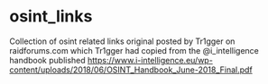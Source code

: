 # osint_links
Collection of osint related links original posted by Tr1gger on raidforums.com which Tr1gger had copied from the @i_intelligence handbook  published https://www.i-intelligence.eu/wp-content/uploads/2018/06/OSINT_Handbook_June-2018_Final.pdf


